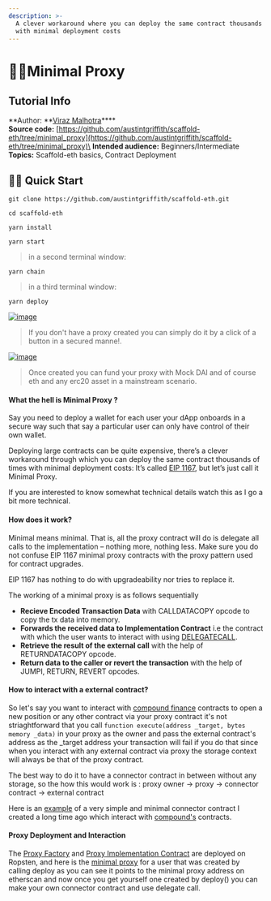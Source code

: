 ```yaml
---
description: >-
  A clever workaround where you can deploy the same contract thousands of times
  with minimal deployment costs
---
```


# 👨‍👦Minimal Proxy

## Tutorial Info

**Author: **[Viraz Malhotra](https://github.com/viraj124)****\
**Source code:** [https://github.com/austintgriffith/scaffold-eth/tree/minimal_proxy](https://github.com/austintgriffith/scaffold-eth/tree/minimal_proxy)\
**Intended audience:** Beginners/Intermediate\
**Topics:** Scaffold-eth basics, Contract Deployment

## 🏃‍♀️ Quick Start

```
git clone https://github.com/austintgriffith/scaffold-eth.git

cd scaffold-eth
```

```
yarn install
```

```
yarn start
```

> in a second terminal window:

```
yarn chain
```

> in a third terminal window:

```
yarn deploy
```

[![image](https://user-images.githubusercontent.com/26670962/105990031-e9129680-60c7-11eb-98bc-4ba4cbe1bcf2.png)](https://user-images.githubusercontent.com/26670962/105990031-e9129680-60c7-11eb-98bc-4ba4cbe1bcf2.png)

> If you don't have a proxy created you can simply do it by a click of a button in a secured manne!.

[![image](https://user-images.githubusercontent.com/26670962/105990296-47d81000-60c8-11eb-961d-172f613c1941.png)](https://user-images.githubusercontent.com/26670962/105990296-47d81000-60c8-11eb-961d-172f613c1941.png)

> Once created you can fund your proxy with Mock DAI and of course eth and any erc20 asset in a mainstream scenario.

#### What the hell is Minimal Proxy ?

Say you need to deploy a wallet for each user your dApp onboards in a secure way such that say a particular user can only have control of their own wallet.

Deploying large contracts can be quite expensive, there’s a clever workaround through which you can deploy the same contract thousands of times with minimal deployment costs: It’s called [EIP 1167](https://eips.ethereum.org/EIPS/eip-1167), but let’s just call it Minimal Proxy.

If you are interested to know somewhat technical details watch this as I go a bit more technical.

#### How does it work?

Minimal means minimal. That is, all the proxy contract will do is delegate all calls to the implementation – nothing more, nothing less. Make sure you do not confuse EIP 1167 minimal proxy contracts with the proxy pattern used for contract upgrades.

EIP 1167 has nothing to do with upgradeability nor tries to replace it.

The working of a minimal proxy is as follows sequentially

* **Recieve Encoded Transaction Data** with CALLDATACOPY opcode to copy the tx data into memory.
* **Forwards the received data to Implementation Contract** i.e the contract with which the user wants to interact with using [DELEGATECALL](https://github.com/ethereum/EIPs/blob/master/EIPS/eip-7.md).
* **Retrieve the result of the external call** with the help of RETURNDATACOPY opcode.
* **Return data to the caller or revert the transaction** with the help of JUMPI, RETURN, REVERT opcodes.

#### How to interact with a external contract?

So let's say you want to interact with [compound finance](https://compound.finance) contracts to open a new position or any other contract via your proxy contract it's not striaghtforward that you call `function execute(address _target, bytes memory _data)` in your proxy as the owner and pass the external contract's address as the \_target address your transaction will fail if you do that since when you interact with any external contract via proxy the storage context will always be that of the proxy contract.

The best way to do it to have a connector contract in between without any storage, so the how this would work is : proxy owner -> proxy -> connector contract -> external contract

Here is an [example](https://github.com/viraj124/Compound-Finance-Connector/blob/master/Compound%20Connector%20Contract.sol) of a very simple and minimal connector contract I created a long time ago which interact with [compound's](https://compound.finance) contracts.

#### Proxy Deployment and Interaction

The [Proxy Factory](https://ropsten.etherscan.io/address/0xa5d428357f4340139b5e811f42f765fa119cfe20) and [Proxy Implementation Contract](https://ropsten.etherscan.io/address/0xcd1affda0ba8abdd5e70776da75ec538361861db) are deployed on Ropsten, and here is the [minimal proxy](https://ropsten.etherscan.io/address/0x6111be994e49611bc1ac109659db20e98fbde261#code) for a user that was created by calling deploy as you can see it points to the minimal proxy address on etherscan and now once you get yourself one created by deploy() you can make your own connector contract and use delegate call.
